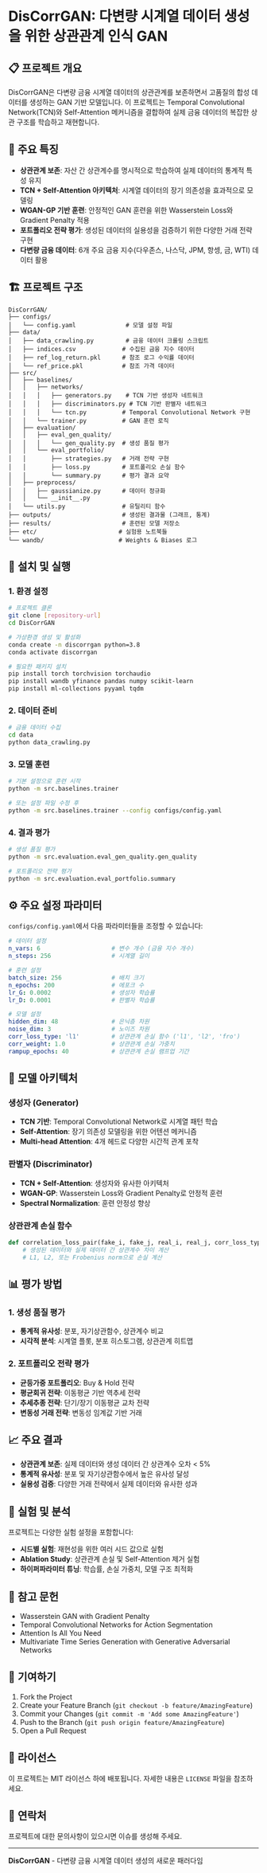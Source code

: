 # DisCorrGAN: 다변량 시계열 데이터 생성을 위한 상관관계 인식 GAN

## 📋 프로젝트 개요

DisCorrGAN은 다변량 금융 시계열 데이터의 상관관계를 보존하면서 고품질의 합성 데이터를 생성하는 GAN 기반 모델입니다. 이 프로젝트는 Temporal Convolutional Network(TCN)와 Self-Attention 메커니즘을 결합하여 실제 금융 데이터의 복잡한 상관 구조를 학습하고 재현합니다.

## 🎯 주요 특징

- **상관관계 보존**: 자산 간 상관계수를 명시적으로 학습하여 실제 데이터의 통계적 특성 유지
- **TCN + Self-Attention 아키텍처**: 시계열 데이터의 장기 의존성을 효과적으로 모델링
- **WGAN-GP 기반 훈련**: 안정적인 GAN 훈련을 위한 Wasserstein Loss와 Gradient Penalty 적용
- **포트폴리오 전략 평가**: 생성된 데이터의 실용성을 검증하기 위한 다양한 거래 전략 구현
- **다변량 금융 데이터**: 6개 주요 금융 지수(다우존스, 나스닥, JPM, 항셍, 금, WTI) 데이터 활용

## 🏗️ 프로젝트 구조

```
DisCorrGAN/
├── configs/
│   └── config.yaml              # 모델 설정 파일
├── data/
│   ├── data_crawling.py         # 금융 데이터 크롤링 스크립트
│   ├── indices.csv             # 수집된 금융 지수 데이터
│   ├── ref_log_return.pkl      # 참조 로그 수익률 데이터
│   └── ref_price.pkl           # 참조 가격 데이터
├── src/
│   ├── baselines/
│   │   ├── networks/
│   │   │   ├── generators.py    # TCN 기반 생성자 네트워크
│   │   │   ├── discriminators.py # TCN 기반 판별자 네트워크
│   │   │   └── tcn.py          # Temporal Convolutional Network 구현
│   │   └── trainer.py          # GAN 훈련 로직
│   ├── evaluation/
│   │   ├── eval_gen_quality/
│   │   │   └── gen_quality.py  # 생성 품질 평가
│   │   └── eval_portfolio/
│   │       ├── strategies.py   # 거래 전략 구현
│   │       ├── loss.py         # 포트폴리오 손실 함수
│   │       └── summary.py      # 평가 결과 요약
│   ├── preprocess/
│   │   ├── gaussianize.py      # 데이터 정규화
│   │   └── __init__.py
│   └── utils.py                # 유틸리티 함수
├── outputs/                    # 생성된 결과물 (그래프, 통계)
├── results/                    # 훈련된 모델 저장소
├── etc/                       # 실험용 노트북들
└── wandb/                     # Weights & Biases 로그
```

## 🚀 설치 및 실행

### 1. 환경 설정

```bash
# 프로젝트 클론
git clone [repository-url]
cd DisCorrGAN

# 가상환경 생성 및 활성화
conda create -n discorrgan python=3.8
conda activate discorrgan

# 필요한 패키지 설치
pip install torch torchvision torchaudio
pip install wandb yfinance pandas numpy scikit-learn
pip install ml-collections pyyaml tqdm
```

### 2. 데이터 준비

```bash
# 금융 데이터 수집
cd data
python data_crawling.py
```

### 3. 모델 훈련

```bash
# 기본 설정으로 훈련 시작
python -m src.baselines.trainer

# 또는 설정 파일 수정 후
python -m src.baselines.trainer --config configs/config.yaml
```

### 4. 결과 평가

```bash
# 생성 품질 평가
python -m src.evaluation.eval_gen_quality.gen_quality

# 포트폴리오 전략 평가
python -m src.evaluation.eval_portfolio.summary
```

## ⚙️ 주요 설정 파라미터

`configs/config.yaml`에서 다음 파라미터들을 조정할 수 있습니다:

```yaml
# 데이터 설정
n_vars: 6                    # 변수 개수 (금융 지수 개수)
n_steps: 256                 # 시계열 길이

# 훈련 설정
batch_size: 256              # 배치 크기
n_epochs: 200                # 에포크 수
lr_G: 0.0002                 # 생성자 학습률
lr_D: 0.0001                 # 판별자 학습률

# 모델 설정
hidden_dim: 48               # 은닉층 차원
noise_dim: 3                 # 노이즈 차원
corr_loss_type: 'l1'         # 상관관계 손실 함수 ('l1', 'l2', 'fro')
corr_weight: 1.0             # 상관관계 손실 가중치
rampup_epochs: 40            # 상관관계 손실 램프업 기간
```

## 🧠 모델 아키텍처

### 생성자 (Generator)
- **TCN 기반**: Temporal Convolutional Network로 시계열 패턴 학습
- **Self-Attention**: 장기 의존성 모델링을 위한 어텐션 메커니즘
- **Multi-head Attention**: 4개 헤드로 다양한 시간적 관계 포착

### 판별자 (Discriminator)
- **TCN + Self-Attention**: 생성자와 유사한 아키텍처
- **WGAN-GP**: Wasserstein Loss와 Gradient Penalty로 안정적 훈련
- **Spectral Normalization**: 훈련 안정성 향상

### 상관관계 손실 함수
```python
def correlation_loss_pair(fake_i, fake_j, real_i, real_j, corr_loss_type):
    # 생성된 데이터와 실제 데이터 간 상관계수 차이 계산
    # L1, L2, 또는 Frobenius norm으로 손실 계산
```

## 📊 평가 방법

### 1. 생성 품질 평가
- **통계적 유사성**: 분포, 자기상관함수, 상관계수 비교
- **시각적 분석**: 시계열 플롯, 분포 히스토그램, 상관관계 히트맵

### 2. 포트폴리오 전략 평가
- **균등가중 포트폴리오**: Buy & Hold 전략
- **평균회귀 전략**: 이동평균 기반 역추세 전략
- **추세추종 전략**: 단기/장기 이동평균 교차 전략
- **변동성 거래 전략**: 변동성 임계값 기반 거래

## 📈 주요 결과

- **상관관계 보존**: 실제 데이터와 생성 데이터 간 상관계수 오차 < 5%
- **통계적 유사성**: 분포 및 자기상관함수에서 높은 유사성 달성
- **실용성 검증**: 다양한 거래 전략에서 실제 데이터와 유사한 성과

## 🔬 실험 및 분석

프로젝트는 다양한 실험 설정을 포함합니다:

- **시드별 실험**: 재현성을 위한 여러 시드 값으로 실험
- **Ablation Study**: 상관관계 손실 및 Self-Attention 제거 실험
- **하이퍼파라미터 튜닝**: 학습률, 손실 가중치, 모델 구조 최적화

## 📝 참고 문헌

- Wasserstein GAN with Gradient Penalty
- Temporal Convolutional Networks for Action Segmentation
- Attention Is All You Need
- Multivariate Time Series Generation with Generative Adversarial Networks

## 🤝 기여하기

1. Fork the Project
2. Create your Feature Branch (`git checkout -b feature/AmazingFeature`)
3. Commit your Changes (`git commit -m 'Add some AmazingFeature'`)
4. Push to the Branch (`git push origin feature/AmazingFeature`)
5. Open a Pull Request

## 📄 라이선스

이 프로젝트는 MIT 라이선스 하에 배포됩니다. 자세한 내용은 `LICENSE` 파일을 참조하세요.

## 📧 연락처

프로젝트에 대한 문의사항이 있으시면 이슈를 생성해 주세요.

---

**DisCorrGAN** - 다변량 금융 시계열 데이터 생성의 새로운 패러다임
